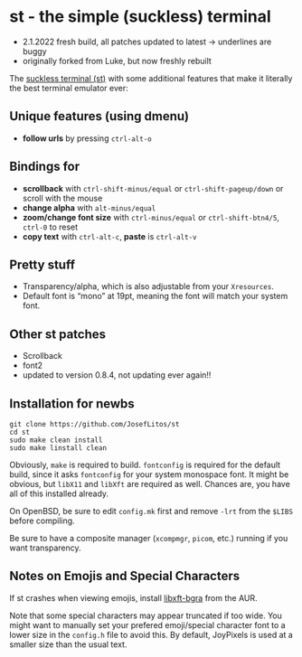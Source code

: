 # st - the simple (suckless) terminal

- 2.1.2022 fresh build, all patches updated to latest → underlines are buggy
- originally forked from Luke, but now freshly rebuilt

The [suckless terminal (st)](https://st.suckless.org/) with some additional features that make it
literally the best terminal emulator ever:

## Unique features (using dmenu)

-   **follow urls** by pressing `ctrl-alt-o`

## Bindings for

-   **scrollback** with `ctrl-shift-minus/equal` or `ctrl-shift-pageup/down` or scroll with the
    mouse
-   **change alpha** with `alt-minus/equal`
-   **zoom/change font size** with `ctrl-minus/equal` or `ctrl-shift-btn4/5`, `ctrl-0` to reset
-   **copy text** with `ctrl-alt-c`, **paste** is `ctrl-alt-v`

## Pretty stuff

-   Transparency/alpha, which is also adjustable from your `Xresources`.
-   Default font is “mono” at 19pt, meaning the font will match your system font.

## Other st patches

-   Scrollback
-   font2
-   updated to version 0.8.4, not updating ever again!!

## Installation for newbs

    git clone https://github.com/JosefLitos/st
    cd st
    sudo make clean install
    sudo make linstall clean

Obviously, `make` is required to build. `fontconfig` is required for the default build, since it
asks `fontconfig` for your system monospace font. It might be obvious, but `libX11` and `libXft` are
required as well. Chances are, you have all of this installed already.

On OpenBSD, be sure to edit `config.mk` first and remove `-lrt` from the `$LIBS` before compiling.

Be sure to have a composite manager (`xcompmgr`, `picom`, etc.) running if you want transparency.

## Notes on Emojis and Special Characters

If st crashes when viewing emojis, install
[libxft-bgra](https://aur.archlinux.org/packages/libxft-bgra/) from the AUR.

Note that some special characters may appear truncated if too wide. You might want to manually set
your prefered emoji/special character font to a lower size in the `config.h` file to avoid this. By
default, JoyPixels is used at a smaller size than the usual text.
